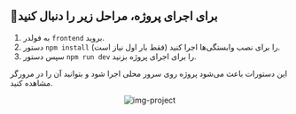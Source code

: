<h2>👀برای اجرای پروژه، مراحل زیر را دنبال کنید</h2>
<ol>
  <li>به فولدر <code>frontend</code> بروید.</li>
  <li>دستور <code>npm install</code> را برای نصب وابستگی‌ها اجرا کنید (فقط بار اول نیاز است).</li>
  <li>سپس دستور <code>npm run dev</code> را برای اجرای پروژه بزنید.</li>
</ol>
<p>این دستورات باعث می‌شود پروژه روی سرور محلی اجرا شود و بتوانید آن را در مرورگر مشاهده کنید.</p>
<p align="center">
<img src="./img/Saghfinoo-cover.png" alt="img-project" /></p>
